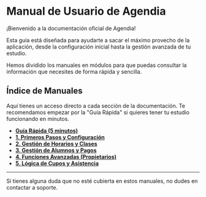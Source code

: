 # Manual de Usuario de Agendia

¡Bienvenido a la documentación oficial de Agendia!

Esta guía está diseñada para ayudarte a sacar el máximo provecho de la aplicación, desde la configuración inicial hasta la gestión avanzada de tu estudio.

Hemos dividido los manuales en módulos para que puedas consultar la información que necesites de forma rápida y sencilla.

## Índice de Manuales

Aquí tienes un acceso directo a cada sección de la documentación. Te recomendamos empezar por la "Guía Rápida" si quieres tener tu estudio funcionando en minutos.

*   [**Guía Rápida (5 minutos)**](./00_guia_rapida.md)
*   [**1. Primeros Pasos y Configuración**](./01_primeros_pasos.md)
*   [**2. Gestión de Horarios y Clases**](./02_gestion_de_horarios.md)
*   [**3. Gestión de Alumnos y Pagos**](./03_gestion_de_alumnos.md)
*   [**4. Funciones Avanzadas (Propietarios)**](./04_gestion_avanzada.md)
*   [**5. Lógica de Cupos y Asistencia**](./05_logica_de_cupos.md)

---

Si tienes alguna duda que no esté cubierta en estos manuales, no dudes en contactar a soporte.
